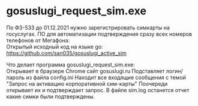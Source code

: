 # gosuslugi_request_sim.exe
По ФЗ-533 до 01.12.2021 нужно зарегистрировать симкарты на госуслугах.
ПО для автоматизации подтверждения сразу всех номеров телефонов от Мегафона:<br>
Открытый исходный код на языке go:<br>
https://github.com/san035/gosuslugi_active_sim<br>

Что делает программа gosuslugi_request_sim.exe:<br>
Открывает в браузере Chrome сайт gosuslugi.ru
Подставляет логин/пароль из файла config.ini
Находит все входящие сообщения с темой "Запрос на активацию корпоративной сим-карты"
Поочереди открывает их и подтверждает запрос.
В файле sim.log останется отчет какие симки были подтверждены.
